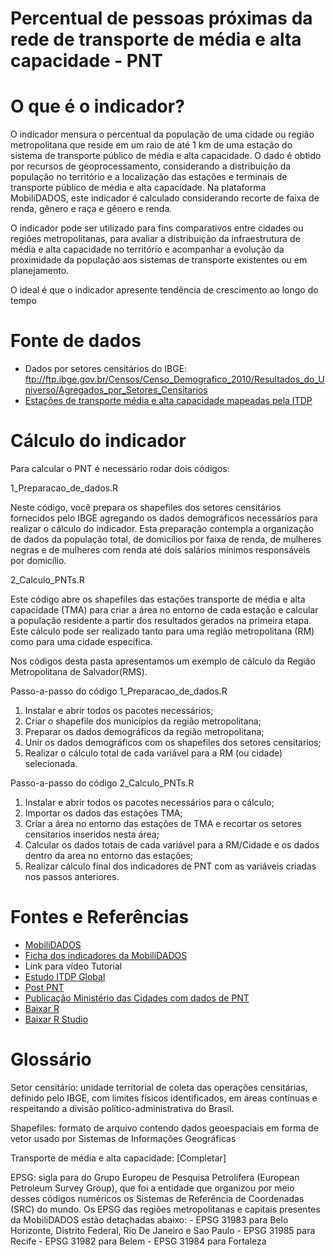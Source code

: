 # Percentual de pessoas próximas da rede de transporte de média e alta capacidade - PNT

# O que é o indicador?
O indicador mensura o percentual da população de uma cidade ou região metropolitana que reside em um raio de até 1 km de uma estação do sistema de transporte público de média e alta capacidade. O dado é obtido por recursos de geoprocessamento, considerando a distribuição da população no território e a localização das estações e terminais de transporte público de média e alta capacidade. Na plataforma MobiliDADOS, este indicador é calculado considerando recorte de faixa de renda, gênero e raça e gênero e renda.

O indicador pode ser utilizado para fins comparativos entre cidades ou regiões metropolitanas, para avaliar a distribuição da infraestrutura de média e alta capacidade no território e acompanhar a evolução da proximidade da população aos sistemas de transporte existentes ou em planejamento.

O ideal é que o indicador apresente tendência de crescimento ao longo do tempo


# Fonte de dados
- Dados por setores censitários do IBGE: ftp://ftp.ibge.gov.br/Censos/Censo_Demografico_2010/Resultados_do_Universo/Agregados_por_Setores_Censitarios
- [Estações de transporte média e alta capacidade mapeadas pela ITDP](https://www.google.com/maps/d/u/0/viewer?mid=1iQ9q4KBuH2T2O0972VURU_Ak76s&ll=-29.651371798676887%2C-34.02013055808925&z=3)

# Cálculo do indicador
Para calcular o PNT é necessário rodar dois códigos:

1_Preparacao_de_dados.R

Neste código, você prepara os shapefiles dos setores censitários fornecidos pelo IBGE agregando os dados demográficos necessários para realizar o cálculo do indicador. Esta preparação contempla a organização de dados da população total, de domicílios por faixa de renda, de mulheres negras e de mulheres com renda até dois salários mínimos responsáveis por domicílio.

2_Calculo_PNTs.R

Este código abre os shapefiles das estações transporte de média e alta capacidade (TMA) para criar a área no entorno de cada estação e calcular a população residente a partir dos resultados gerados na primeira etapa. Este cálculo pode ser realizado tanto para uma região metropolitana (RM) como para uma cidade específica.

Nos códigos desta pasta apresentamos um exemplo de cálculo da Região Metropolitana de Salvador(RMS). 

Passo-a-passo do código 1_Preparacao_de_dados.R
1. Instalar e abrir todos os pacotes necessários;
2. Criar o shapefile dos municípios da região metropolitana;
3. Preparar os dados demográficos da região metropolitana;
4. Unir os dados demográficos com os shapefiles dos setores censitarios;
5. Realizar o cálculo total de cada variável para a RM (ou cidade) selecionada.

Passo-a-passo do código 2_Calculo_PNTs.R
1. Instalar e abrir todos os pacotes necessários para o cálculo;
2. Importar os dados das estações TMA;
3. Criar a área no entorno das estações de TMA e recortar os setores censitarios inseridos nesta área;
4. Calcular os dados totais de cada variável para a RM/Cidade e os dados dentro da area no entorno das estações;
5. Realizar cálculo final dos indicadores de PNT com as variáveis criadas nos passos anteriores.

# Fontes e Referências
- [MobiliDADOS](https://mobilidados.org.br/)
- [Ficha dos indicadores da MobiliDADOS](https://docs.google.com/spreadsheets/d/1Q5QuhNEcaMmNY9Wzke7DQ_ERiqcDiP6uGNtD5MwSsaY/edit#gid=0)
- Link para vídeo Tutorial
- [Estudo ITDP Global](https://itdpdotorg.wpengine.com/wp-content/uploads/2016/10/People-Near-Transit.pdf)
- [Post PNT](https://itdpbrasil.org/pnt/)
- [Publicação Ministério das Cidades com dados de PNT](http://www.cidades.gov.br/images/stories/ArquivosSEMOB/ArquivosPDF/relatorio-indicadores-efetividade-pnmu.pdf)
- [Baixar R](https://www.rstudio.com/products/rstudio/download/#download) 
- [Baixar R Studio](https://cran.rstudio.com/) 



# Glossário

Setor censitário: unidade territorial de coleta das operações censitárias, definido pelo IBGE, com limites físicos identificados, em áreas contínuas e respeitando a divisão político-administrativa do Brasil.

Shapefiles: formato de arquivo contendo dados geoespaciais em forma de vetor usado por Sistemas de Informações Geográficas

Transporte de média e alta capacidade: [Completar]

EPSG: sigla para do Grupo Europeu de Pesquisa Petrolífera (European Petroleum Survey Group), que foi a entidade que organizou por meio desses códigos numéricos os Sistemas de Referência de Coordenadas (SRC) do mundo. Os EPSG das regiões metropolitanas e capitais presentes da MobiliDADOS estão detaçhadas abaixo:
            - EPSG 31983 para Belo Horizonte, Distrito Federal, Rio De Janeiro e Sao Paulo
            - EPSG 31985 para Recife
            - EPSG 31982 para Belem
            - EPSG 31984 para Fortaleza
